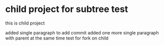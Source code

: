 # child project for subtree test 

this is child project

added single paragraph to add commit
added one more single paragraph with parent at the same time
test for fork on child
